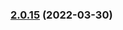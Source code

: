 ### [2.0.15](https://github.com/AkiKanellis/github-action-continuous-release-test/compare/v2.0.14...v2.0.15) (2022-03-30)
